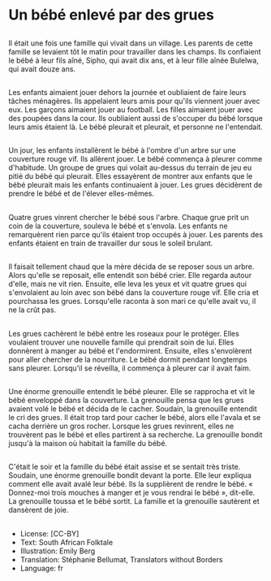 # Un bébé enlevé par des grues

##
Il était une fois une famille qui
vivait dans un village. Les parents
de cette famille se levaient tôt le
matin pour travailler dans les
champs. Ils confiaient le bébé à leur
fils aîné, Sipho, qui avait dix ans, et
à leur fille aînée Bulelwa, qui avait
douze ans.

##
Les enfants aimaient jouer dehors la
journée et oubliaient de faire leurs
tâches ménagères. Ils appelaient
leurs amis pour qu'ils viennent
jouer avec eux. Les garçons
aimaient jouer au football.
Les filles aimaient jouer avec des
poupées dans la cour. Ils oubliaient
aussi de s'occuper du bébé lorsque
leurs amis étaient là. Le bébé
pleurait et pleurait, et personne ne
l'entendait.

##
Un jour, les enfants installèrent le
bébé à l'ombre d'un arbre sur une
couverture rouge vif. Ils allèrent
jouer. Le bébé commença à pleurer
comme d'habitude. Un groupe de
grues qui volait au-dessus du
terrain de jeu eu pitié du bébé qui
pleurait. Elles essayèrent de
montrer aux enfants que le bébé
pleurait mais les enfants
continuaient à jouer. Les grues
décidèrent de prendre le bébé et de
l'élever elles-mêmes.

##
Quatre grues vinrent chercher le
bébé sous l'arbre. Chaque grue prit
un coin de la couverture, souleva le
bébé et s'envola. Les enfants ne
remarquèrent rien parce qu'ils
étaient trop occupés à jouer. Les
parents des enfants étaient en train
de travailler dur sous le soleil
brulant.

##
Il faisait tellement chaud que la
mère décida de se reposer sous un
arbre. Alors qu'elle se reposait, elle
entendit son bébé crier. Elle regarda
autour d'elle, mais ne vit rien.
Ensuite, elle leva les yeux et vit
quatre grues qui s'envolaient au
loin avec son bébé dans la
couverture rouge vif. Elle cria et
pourchassa les grues. Lorsqu'elle
raconta à son mari ce qu'elle avait
vu, il ne la crût pas.

##
Les grues cachèrent le bébé entre
les roseaux pour le protéger. Elles
voulaient trouver une nouvelle
famille qui prendrait soin de lui.
Elles donnèrent à manger au bébé
et l'endormirent. Ensuite, elles
s'envolèrent pour aller chercher de
la nourriture. Le bébé dormit
pendant longtemps sans pleurer.
Lorsqu'il se réveilla, il commença à
pleurer car il avait faim.

##
Une énorme grenouille entendit le
bébé pleurer. Elle se rapprocha et
vit le bébé enveloppé dans la
couverture. La grenouille pensa que
les grues avaient volé le bébé et
décida de le cacher. Soudain, la
grenouille entendit le cri des grues.
Il était trop tard pour cacher le
bébé, alors elle l'avala et se cacha
derrière un gros rocher. Lorsque les
grues revinrent, elles ne trouvèrent
pas le bébé et elles partirent à sa
recherche. La grenouille bondit
jusqu'à la maison où habitait la
famille du bébé.

##
C'était le soir et la famille du bébé
était assise et se sentait très triste.
Soudain, une énorme grenouille
bondit devant la porte. Elle leur
expliqua comment elle avait avalé
leur bébé. Ils la supplièrent de
rendre le bébé. « Donnez-moi trois
mouches à manger et je vous
rendrai le bébé », dit-elle. La
grenouille toussa et le bébé sortit.
La famille et la grenouille sautèrent
et dansèrent de joie.

##
* License: [CC-BY]
* Text: South African Folktale
* Illustration: Emily Berg
* Translation: Stéphanie Bellumat, Translators without Borders
* Language: fr
